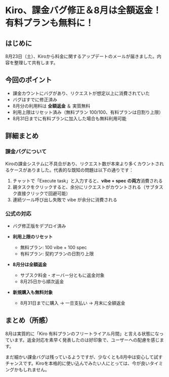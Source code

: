 # Kiro、課金バグ修正＆8月は全額返金！有料プランも無料に！

## はじめに

8月23日（土）、Kiroから料金に関するアップデートのメールが届きました。内容を整理して共有します。

## 今回のポイント

* 課金カウントにバグがあり、リクエストが想定以上に消費されていた
* バグはすでに修正済み
* 8月分の利用料は **全額返金** ＆ 実質無料
* 利用上限はリセット済み（無料プラン 100/100、有料プランは日割り上限）
* 8月31日までに有料プランに加入した場合も無料利用可能

## 詳細まとめ

### 課金バグについて

Kiroの課金システムに不具合があり、リクエスト数が本来より多くカウントされるケースがありました。代表的な既知の問題は以下の通りです：

1. チャットで「Execute task」と入力すると、**vibe + spec の両方**消費される
2. 親タスクをクリックすると、余分にリクエストがカウントされる（サブタスク直接クリックで回避可能）
3. 連続ツール呼び出し失敗で vibe が余分に消費される

### 公式の対応

* バグ修正版をデプロイ済み
* **利用上限のリセット**

  * 無料プラン: 100 vibe + 100 spec
  * 有料プラン: 契約プランの日割り上限
* **8月分は全額返金**

  * サブスク料金・オーバー分ともに返金対象
  * 8月25日から順次返金
* **新規購入も無料対象**

  * 8月31日までに購入 → 一旦支払い → 月末に全額返金

## まとめ（所感）

8月は実質的に「Kiro 有料プランのフリートライアル月間」と言える状態になっています。返金対応を素早く発表したのは好印象で、ユーザーへの配慮を感じます。

まだ細かい課金バグは残っているようですが、少なくとも8月中は安心して試すチャンスです。Kiroを本格的に使い込んでみたい人にとっては、今が良いタイミングかもしれません。
